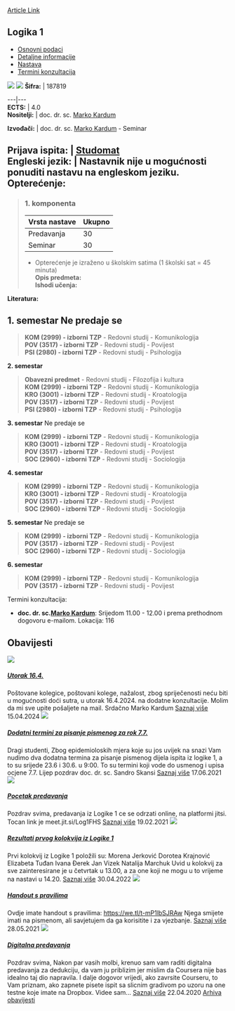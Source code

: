 [Article Link](https://www.fhs.hr/predmet/log1_a)

## Logika 1
  * [Osnovni podaci](https://www.fhs.hr/predmet/log1_a#v1id-904835_822068_1_0 "Osnovni podaci")
  * [Detaljne informacije](https://www.fhs.hr/predmet/log1_a#v1id-904835_822068_1_1 "Detaljne informacije")
  * [Nastava](https://www.fhs.hr/predmet/log1_a#v1id-904835_822068_1_2 "Nastava")
  * [Termini konzultacija](https://www.fhs.hr/predmet/log1_a#v1id-904835_822068_1_3 "Termini konzultacija")


[![](https://www.fhs.hr/img/flags/gif/hr.gif)](https://www.fhs.hr/predmet/log1_a) [![](https://www.fhs.hr/img/flags/gif/gb.gif)](https://www.fhs.hr/en/course/log1_a)
**Šifra:** |  187819  
  
---|---  
**ECTS:** |  4.0   
**Nositelji:** |  doc. dr. sc. [Marko Kardum](https://www.fhs.hr/djelatnik/marko.kardum)   
  
**Izvođači:** |  doc. dr. sc. [Marko Kardum](https://www.fhs.hr/djelatnik/marko.kardum) - Seminar  
  
**Prijava ispita:** |  [Studomat](http://www.isvu.hr/studomat)  
**Engleski jezik:** |  Nastavnik nije u mogućnosti ponuditi nastavu na engleskom jeziku.   
**Opterećenje:**  
---  
> ### 1. komponenta
> | Vrsta nastave | Ukupno  
> ---|---  
> Predavanja | 30  
> Seminar | 30  
> * Opterećenje je izraženo u školskim satima (1 školski sat = 45 minuta)   
**Opis predmeta:**  
> **Ishodi učenja:**  

  
**Literatura:**  

  
**1. semestar** Ne predaje se  
---  
> **KOM (2999) - izborni TZP** - Redovni studij - Komunikologija  
>  **POV (3517) - izborni TZP** - Redovni studij - Povijest  
>  **PSI (2980) - izborni TZP** - Redovni studij - Psihologija  
>   
  
**2. semestar**  
> **Obavezni predmet** - Redovni studij - Filozofija i kultura  
>  **KOM (2999) - izborni TZP** - Redovni studij - Komunikologija  
>  **KRO (3001) - izborni TZP** - Redovni studij - Kroatologija  
>  **POV (3517) - izborni TZP** - Redovni studij - Povijest  
>  **PSI (2980) - izborni TZP** - Redovni studij - Psihologija  
>   
  
**3. semestar** Ne predaje se  
> **KOM (2999) - izborni TZP** - Redovni studij - Komunikologija  
>  **KRO (3001) - izborni TZP** - Redovni studij - Kroatologija  
>  **POV (3517) - izborni TZP** - Redovni studij - Povijest  
>  **SOC (2960) - izborni TZP** - Redovni studij - Sociologija  
>   
  
**4. semestar**  
> **KOM (2999) - izborni TZP** - Redovni studij - Komunikologija  
>  **KRO (3001) - izborni TZP** - Redovni studij - Kroatologija  
>  **POV (3517) - izborni TZP** - Redovni studij - Povijest  
>  **SOC (2960) - izborni TZP** - Redovni studij - Sociologija  
>   
  
**5. semestar** Ne predaje se  
> **KOM (2999) - izborni TZP** - Redovni studij - Komunikologija  
>  **POV (3517) - izborni TZP** - Redovni studij - Povijest  
>  **SOC (2960) - izborni TZP** - Redovni studij - Sociologija  
>   
  
**6. semestar**  
> **KOM (2999) - izborni TZP** - Redovni studij - Komunikologija  
>  **POV (3517) - izborni TZP** - Redovni studij - Povijest  
>   
Termini konzultacija: 
  * **doc. dr. sc.[Marko Kardum](https://www.fhs.hr/djelatnik/marko.kardum)**: 
Srijedom 11.00 - 12.00 i prema prethodnom dogovoru e-mailom.
Lokacija: 116 


## Obavijesti
[ ![](https://www.fhs.hr/_pub/themes_static/hrstud2024/default/img/default_news.jpg) ](https://www.fhs.hr/predmet/log1_a?@=21mro#news_114171)
#####  [Utorak 16.4.](https://www.fhs.hr/predmet/log1_a?@=21mro#news_114171)
Poštovane kolegice, poštovani kolege, nažalost, zbog spriječenosti neću biti u mogućnosti doći sutra, u utorak 16.4.2024. na dodatne konzultacije. Molim da mi sve upite pošaljete na mail. Srdačno Marko Kardum 
[Saznaj više](https://www.fhs.hr/predmet/log1_a?@=21mro#news_114171)
15.04.2024
[ ![](https://www.fhs.hr/_pub/themes_static/hrstud2024/default/img/default_news.jpg) ](https://www.fhs.hr/predmet/log1_a?@=21foz#news_114171)
#####  [Dodatni termini za pisanje pismenog za rok 7.7.](https://www.fhs.hr/predmet/log1_a?@=21foz#news_114171)
Dragi studenti, Zbog epidemioloskih mjera koje su jos uvijek na snazi Vam nudimo dva dodatna termina za pisanje pismenog dijela ispita iz logike 1, a to su srijede 23.6 i 30.6. u 9:00. To su termini koji vode do usmenog i upisa ocjene 7.7. Lijep pozdrav doc. dr. sc. Sandro Skansi 
[Saznaj više](https://www.fhs.hr/predmet/log1_a?@=21foz#news_114171)
17.06.2021
[ ![](https://www.fhs.hr/_pub/themes_static/hrstud2024/default/img/default_news.jpg) ](https://www.fhs.hr/predmet/log1_a?@=21eft#news_114171)
#####  [Pocetak predavanja](https://www.fhs.hr/predmet/log1_a?@=21eft#news_114171)
Pozdrav svima, predavanja iz Logike 1 ce se odrzati online, na platformi jitsi. Tocan link je meet.jit.si/Log1FHS 
[Saznaj više](https://www.fhs.hr/predmet/log1_a?@=21eft#news_114171)
19.02.2021
[ ![](https://www.fhs.hr/_pub/themes_static/hrstud2024/default/img/default_news.jpg) ](https://www.fhs.hr/predmet/log1_a?@=21i81#news_114171)
#####  [Rezultati prvog kolokvija iz Logike 1](https://www.fhs.hr/predmet/log1_a?@=21i81#news_114171)
Prvi kolokvij iz Logike 1 položili su: Morena Jerković Dorotea Krajnović Elizabeta Tuđan Ivana Đerek Jan Vizek Natalija Marchuk Uvid u kolokvij za sve zainteresirane je u četvrtak u 13.00, a za one koji ne mogu u to vrijeme na nastavi u 14.20. 
[Saznaj više](https://www.fhs.hr/predmet/log1_a?@=21i81#news_114171)
30.04.2022
[ ![](https://www.fhs.hr/_pub/themes_static/hrstud2024/default/img/default_news.jpg) ](https://www.fhs.hr/predmet/log1_a?@=21fhn#news_114171)
#####  [Handout s pravilima](https://www.fhs.hr/predmet/log1_a?@=21fhn#news_114171)
Ovdje imate handout s pravilima: https://we.tl/t-mP1lbSJRAw Njega smijete imati na pismenom, ali savjetujem da ga korisitite i za vjezbanje. 
[Saznaj više](https://www.fhs.hr/predmet/log1_a?@=21fhn#news_114171)
28.05.2021
[ ![](https://www.fhs.hr/_pub/themes_static/hrstud2024/default/img/default_news.jpg) ](https://www.fhs.hr/predmet/log1_a?@=21bbe#news_114171)
#####  [Digitalna predavanja](https://www.fhs.hr/predmet/log1_a?@=21bbe#news_114171)
Pozdrav svima, Nakon par vasih molbi, krenuo sam vam raditi digitalna predavanja za dedukciju, da vam ju priblizim jer mislim da Coursera nije bas idealno taj dio napravila. I dalje dogovor vrijedi, ako zavrsite Courseru, to Vam priznam, ako zapnete pisete ispit sa slicnim gradivom po uzoru na one testne koje imate na Dropbox. Videe sam... 
[Saznaj više](https://www.fhs.hr/predmet/log1_a?@=21bbe#news_114171)
22.04.2020
[Arhiva obavijesti](https://www.fhs.hr/predmet/log1_a?@=215ml#news_114171 "Arhiva obavijesti")
